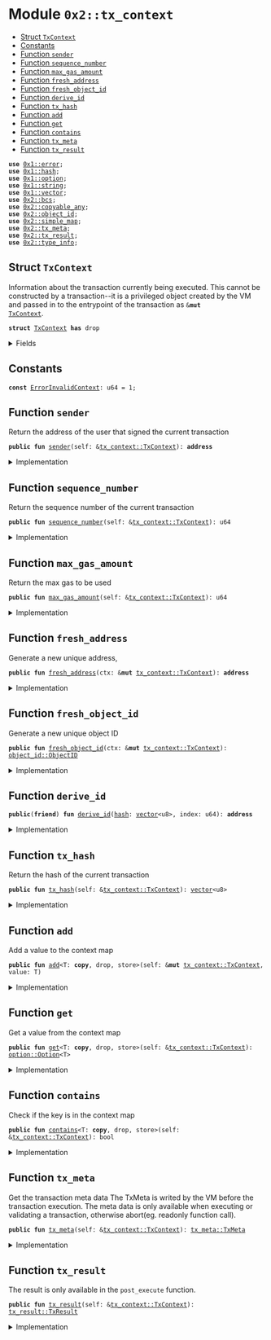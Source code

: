 
<a name="0x2_tx_context"></a>

# Module `0x2::tx_context`



-  [Struct `TxContext`](#0x2_tx_context_TxContext)
-  [Constants](#@Constants_0)
-  [Function `sender`](#0x2_tx_context_sender)
-  [Function `sequence_number`](#0x2_tx_context_sequence_number)
-  [Function `max_gas_amount`](#0x2_tx_context_max_gas_amount)
-  [Function `fresh_address`](#0x2_tx_context_fresh_address)
-  [Function `fresh_object_id`](#0x2_tx_context_fresh_object_id)
-  [Function `derive_id`](#0x2_tx_context_derive_id)
-  [Function `tx_hash`](#0x2_tx_context_tx_hash)
-  [Function `add`](#0x2_tx_context_add)
-  [Function `get`](#0x2_tx_context_get)
-  [Function `contains`](#0x2_tx_context_contains)
-  [Function `tx_meta`](#0x2_tx_context_tx_meta)
-  [Function `tx_result`](#0x2_tx_context_tx_result)


<pre><code><b>use</b> <a href="">0x1::error</a>;
<b>use</b> <a href="">0x1::hash</a>;
<b>use</b> <a href="">0x1::option</a>;
<b>use</b> <a href="">0x1::string</a>;
<b>use</b> <a href="">0x1::vector</a>;
<b>use</b> <a href="bcs.md#0x2_bcs">0x2::bcs</a>;
<b>use</b> <a href="copyable_any.md#0x2_copyable_any">0x2::copyable_any</a>;
<b>use</b> <a href="object_id.md#0x2_object_id">0x2::object_id</a>;
<b>use</b> <a href="simple_map.md#0x2_simple_map">0x2::simple_map</a>;
<b>use</b> <a href="tx_meta.md#0x2_tx_meta">0x2::tx_meta</a>;
<b>use</b> <a href="tx_result.md#0x2_tx_result">0x2::tx_result</a>;
<b>use</b> <a href="type_info.md#0x2_type_info">0x2::type_info</a>;
</code></pre>



<a name="0x2_tx_context_TxContext"></a>

## Struct `TxContext`

Information about the transaction currently being executed.
This cannot be constructed by a transaction--it is a privileged object created by
the VM and passed in to the entrypoint of the transaction as <code>&<b>mut</b> <a href="tx_context.md#0x2_tx_context_TxContext">TxContext</a></code>.


<pre><code><b>struct</b> <a href="tx_context.md#0x2_tx_context_TxContext">TxContext</a> <b>has</b> drop
</code></pre>



<details>
<summary>Fields</summary>


<dl>
<dt>
<code>sender: <b>address</b></code>
</dt>
<dd>
 The address of the user that signed the current transaction
</dd>
<dt>
<code>sequence_number: u64</code>
</dt>
<dd>
 Sequence number of this transaction corresponding to sender's account.
</dd>
<dt>
<code>max_gas_amount: u64</code>
</dt>
<dd>

</dd>
<dt>
<code>tx_hash: <a href="">vector</a>&lt;u8&gt;</code>
</dt>
<dd>
 Hash of the current transaction
</dd>
<dt>
<code>ids_created: u64</code>
</dt>
<dd>
 Counter recording the number of fresh id's created while executing
 this transaction. Always 0 at the start of a transaction
</dd>
<dt>
<code>map: <a href="simple_map.md#0x2_simple_map_SimpleMap">simple_map::SimpleMap</a>&lt;<a href="_String">string::String</a>, <a href="copyable_any.md#0x2_copyable_any_Any">copyable_any::Any</a>&gt;</code>
</dt>
<dd>
 A Key-Value map that can be used to store context information
</dd>
</dl>


</details>

<a name="@Constants_0"></a>

## Constants


<a name="0x2_tx_context_ErrorInvalidContext"></a>



<pre><code><b>const</b> <a href="tx_context.md#0x2_tx_context_ErrorInvalidContext">ErrorInvalidContext</a>: u64 = 1;
</code></pre>



<a name="0x2_tx_context_sender"></a>

## Function `sender`

Return the address of the user that signed the current
transaction


<pre><code><b>public</b> <b>fun</b> <a href="tx_context.md#0x2_tx_context_sender">sender</a>(self: &<a href="tx_context.md#0x2_tx_context_TxContext">tx_context::TxContext</a>): <b>address</b>
</code></pre>



<details>
<summary>Implementation</summary>


<pre><code><b>public</b> <b>fun</b> <a href="tx_context.md#0x2_tx_context_sender">sender</a>(self: &<a href="tx_context.md#0x2_tx_context_TxContext">TxContext</a>): <b>address</b> {
    self.sender
}
</code></pre>



</details>

<a name="0x2_tx_context_sequence_number"></a>

## Function `sequence_number`

Return the sequence number of the current transaction


<pre><code><b>public</b> <b>fun</b> <a href="tx_context.md#0x2_tx_context_sequence_number">sequence_number</a>(self: &<a href="tx_context.md#0x2_tx_context_TxContext">tx_context::TxContext</a>): u64
</code></pre>



<details>
<summary>Implementation</summary>


<pre><code><b>public</b> <b>fun</b> <a href="tx_context.md#0x2_tx_context_sequence_number">sequence_number</a>(self: &<a href="tx_context.md#0x2_tx_context_TxContext">TxContext</a>): u64 {
    self.sequence_number
}
</code></pre>



</details>

<a name="0x2_tx_context_max_gas_amount"></a>

## Function `max_gas_amount`

Return the max gas to be used


<pre><code><b>public</b> <b>fun</b> <a href="tx_context.md#0x2_tx_context_max_gas_amount">max_gas_amount</a>(self: &<a href="tx_context.md#0x2_tx_context_TxContext">tx_context::TxContext</a>): u64
</code></pre>



<details>
<summary>Implementation</summary>


<pre><code><b>public</b> <b>fun</b> <a href="tx_context.md#0x2_tx_context_max_gas_amount">max_gas_amount</a>(self: &<a href="tx_context.md#0x2_tx_context_TxContext">TxContext</a>): u64 {
    self.max_gas_amount
}
</code></pre>



</details>

<a name="0x2_tx_context_fresh_address"></a>

## Function `fresh_address`

Generate a new unique address,


<pre><code><b>public</b> <b>fun</b> <a href="tx_context.md#0x2_tx_context_fresh_address">fresh_address</a>(ctx: &<b>mut</b> <a href="tx_context.md#0x2_tx_context_TxContext">tx_context::TxContext</a>): <b>address</b>
</code></pre>



<details>
<summary>Implementation</summary>


<pre><code><b>public</b> <b>fun</b> <a href="tx_context.md#0x2_tx_context_fresh_address">fresh_address</a>(ctx: &<b>mut</b> <a href="tx_context.md#0x2_tx_context_TxContext">TxContext</a>): <b>address</b> {
    <b>let</b> addr = <a href="tx_context.md#0x2_tx_context_derive_id">derive_id</a>(ctx.tx_hash, ctx.ids_created);
    ctx.ids_created = ctx.ids_created + 1;
    addr
}
</code></pre>



</details>

<a name="0x2_tx_context_fresh_object_id"></a>

## Function `fresh_object_id`

Generate a new unique object ID


<pre><code><b>public</b> <b>fun</b> <a href="tx_context.md#0x2_tx_context_fresh_object_id">fresh_object_id</a>(ctx: &<b>mut</b> <a href="tx_context.md#0x2_tx_context_TxContext">tx_context::TxContext</a>): <a href="object_id.md#0x2_object_id_ObjectID">object_id::ObjectID</a>
</code></pre>



<details>
<summary>Implementation</summary>


<pre><code><b>public</b> <b>fun</b> <a href="tx_context.md#0x2_tx_context_fresh_object_id">fresh_object_id</a>(ctx: &<b>mut</b> <a href="tx_context.md#0x2_tx_context_TxContext">TxContext</a>): ObjectID {
    <a href="object_id.md#0x2_object_id_address_to_object_id">object_id::address_to_object_id</a>(<a href="tx_context.md#0x2_tx_context_fresh_address">fresh_address</a>(ctx))
}
</code></pre>



</details>

<a name="0x2_tx_context_derive_id"></a>

## Function `derive_id`



<pre><code><b>public</b>(<b>friend</b>) <b>fun</b> <a href="tx_context.md#0x2_tx_context_derive_id">derive_id</a>(<a href="">hash</a>: <a href="">vector</a>&lt;u8&gt;, index: u64): <b>address</b>
</code></pre>



<details>
<summary>Implementation</summary>


<pre><code><b>public</b>(<b>friend</b>) <b>fun</b> <a href="tx_context.md#0x2_tx_context_derive_id">derive_id</a>(<a href="">hash</a>: <a href="">vector</a>&lt;u8&gt;, index: u64): <b>address</b> {
    <b>let</b> bytes = <a href="">hash</a>;
    <a href="_append">vector::append</a>(&<b>mut</b> bytes, <a href="../doc/bcs.md#0x1_bcs_to_bytes">bcs::to_bytes</a>(&index));
    //TODO change <b>return</b> type <b>to</b> h256 and <b>use</b> h256 <b>to</b> replace <b>address</b>?
    <b>let</b> id = <a href="_sha3_256">hash::sha3_256</a>(bytes);
    bcs::to_address(id)
}
</code></pre>



</details>

<a name="0x2_tx_context_tx_hash"></a>

## Function `tx_hash`

Return the hash of the current transaction


<pre><code><b>public</b> <b>fun</b> <a href="tx_context.md#0x2_tx_context_tx_hash">tx_hash</a>(self: &<a href="tx_context.md#0x2_tx_context_TxContext">tx_context::TxContext</a>): <a href="">vector</a>&lt;u8&gt;
</code></pre>



<details>
<summary>Implementation</summary>


<pre><code><b>public</b> <b>fun</b> <a href="tx_context.md#0x2_tx_context_tx_hash">tx_hash</a>(self: &<a href="tx_context.md#0x2_tx_context_TxContext">TxContext</a>): <a href="">vector</a>&lt;u8&gt; {
    self.tx_hash
}
</code></pre>



</details>

<a name="0x2_tx_context_add"></a>

## Function `add`

Add a value to the context map


<pre><code><b>public</b> <b>fun</b> <a href="tx_context.md#0x2_tx_context_add">add</a>&lt;T: <b>copy</b>, drop, store&gt;(self: &<b>mut</b> <a href="tx_context.md#0x2_tx_context_TxContext">tx_context::TxContext</a>, value: T)
</code></pre>



<details>
<summary>Implementation</summary>


<pre><code><b>public</b> <b>fun</b> <a href="tx_context.md#0x2_tx_context_add">add</a>&lt;T: drop + store + <b>copy</b>&gt;(self: &<b>mut</b> <a href="tx_context.md#0x2_tx_context_TxContext">TxContext</a>, value: T) {
    <b>let</b> <a href="any.md#0x2_any">any</a> = <a href="copyable_any.md#0x2_copyable_any_pack">copyable_any::pack</a>(value);
    <b>let</b> <a href="">type_name</a> = *<a href="copyable_any.md#0x2_copyable_any_type_name">copyable_any::type_name</a>(&<a href="any.md#0x2_any">any</a>);
    <a href="simple_map.md#0x2_simple_map_add">simple_map::add</a>(&<b>mut</b> self.map, <a href="">type_name</a>, <a href="any.md#0x2_any">any</a>)
}
</code></pre>



</details>

<a name="0x2_tx_context_get"></a>

## Function `get`

Get a value from the context map


<pre><code><b>public</b> <b>fun</b> <a href="tx_context.md#0x2_tx_context_get">get</a>&lt;T: <b>copy</b>, drop, store&gt;(self: &<a href="tx_context.md#0x2_tx_context_TxContext">tx_context::TxContext</a>): <a href="_Option">option::Option</a>&lt;T&gt;
</code></pre>



<details>
<summary>Implementation</summary>


<pre><code><b>public</b> <b>fun</b> <a href="tx_context.md#0x2_tx_context_get">get</a>&lt;T: drop + store + <b>copy</b>&gt;(self: &<a href="tx_context.md#0x2_tx_context_TxContext">TxContext</a>): Option&lt;T&gt; {
    <b>let</b> <a href="">type_name</a> = <a href="type_info.md#0x2_type_info_type_name">type_info::type_name</a>&lt;T&gt;();
    <b>if</b> (<a href="simple_map.md#0x2_simple_map_contains_key">simple_map::contains_key</a>(&self.map, &<a href="">type_name</a>)) {
        <b>let</b> <a href="any.md#0x2_any">any</a> = <a href="simple_map.md#0x2_simple_map_borrow">simple_map::borrow</a>(&self.map, &<a href="">type_name</a>);
        <a href="_some">option::some</a>(<a href="copyable_any.md#0x2_copyable_any_unpack">copyable_any::unpack</a>(*<a href="any.md#0x2_any">any</a>))
    }<b>else</b>{
        <a href="_none">option::none</a>()
    }
}
</code></pre>



</details>

<a name="0x2_tx_context_contains"></a>

## Function `contains`

Check if the key is in the context map


<pre><code><b>public</b> <b>fun</b> <a href="tx_context.md#0x2_tx_context_contains">contains</a>&lt;T: <b>copy</b>, drop, store&gt;(self: &<a href="tx_context.md#0x2_tx_context_TxContext">tx_context::TxContext</a>): bool
</code></pre>



<details>
<summary>Implementation</summary>


<pre><code><b>public</b> <b>fun</b> <a href="tx_context.md#0x2_tx_context_contains">contains</a>&lt;T: drop + store + <b>copy</b>&gt;(self: &<a href="tx_context.md#0x2_tx_context_TxContext">TxContext</a>): bool {
    <b>let</b> <a href="">type_name</a> = <a href="type_info.md#0x2_type_info_type_name">type_info::type_name</a>&lt;T&gt;();
    <a href="simple_map.md#0x2_simple_map_contains_key">simple_map::contains_key</a>(&self.map, &<a href="">type_name</a>)
}
</code></pre>



</details>

<a name="0x2_tx_context_tx_meta"></a>

## Function `tx_meta`

Get the transaction meta data
The TxMeta is writed by the VM before the transaction execution.
The meta data is only available when executing or validating a transaction, otherwise abort(eg. readonly function call).


<pre><code><b>public</b> <b>fun</b> <a href="tx_meta.md#0x2_tx_meta">tx_meta</a>(self: &<a href="tx_context.md#0x2_tx_context_TxContext">tx_context::TxContext</a>): <a href="tx_meta.md#0x2_tx_meta_TxMeta">tx_meta::TxMeta</a>
</code></pre>



<details>
<summary>Implementation</summary>


<pre><code><b>public</b> <b>fun</b> <a href="tx_meta.md#0x2_tx_meta">tx_meta</a>(self: &<a href="tx_context.md#0x2_tx_context_TxContext">TxContext</a>): TxMeta {
    <b>let</b> meta = <a href="tx_context.md#0x2_tx_context_get">get</a>&lt;TxMeta&gt;(self);
    <b>assert</b>!(<a href="_is_some">option::is_some</a>(&meta), <a href="_invalid_state">error::invalid_state</a>(<a href="tx_context.md#0x2_tx_context_ErrorInvalidContext">ErrorInvalidContext</a>));
    <a href="_extract">option::extract</a>(&<b>mut</b> meta)
}
</code></pre>



</details>

<a name="0x2_tx_context_tx_result"></a>

## Function `tx_result`

The result is only available in the <code>post_execute</code> function.


<pre><code><b>public</b> <b>fun</b> <a href="tx_result.md#0x2_tx_result">tx_result</a>(self: &<a href="tx_context.md#0x2_tx_context_TxContext">tx_context::TxContext</a>): <a href="tx_result.md#0x2_tx_result_TxResult">tx_result::TxResult</a>
</code></pre>



<details>
<summary>Implementation</summary>


<pre><code><b>public</b> <b>fun</b> <a href="tx_result.md#0x2_tx_result">tx_result</a>(self: &<a href="tx_context.md#0x2_tx_context_TxContext">TxContext</a>): TxResult {
    <b>let</b> result = <a href="tx_context.md#0x2_tx_context_get">get</a>&lt;TxResult&gt;(self);
    <b>assert</b>!(<a href="_is_some">option::is_some</a>(&result), <a href="_invalid_state">error::invalid_state</a>(<a href="tx_context.md#0x2_tx_context_ErrorInvalidContext">ErrorInvalidContext</a>));
    <a href="_extract">option::extract</a>(&<b>mut</b> result)
}
</code></pre>



</details>
